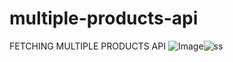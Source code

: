 # multiple-products-api
FETCHING MULTIPLE PRODUCTS API
![Image]()![ss](https://github.com/user-attachments/assets/34a2a620-66a1-49ed-b4ec-9be1076b1814)

